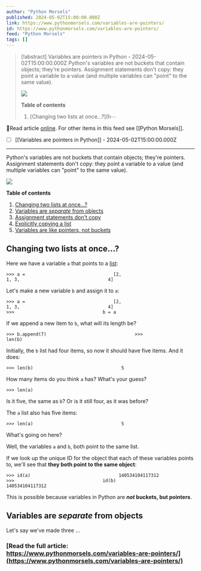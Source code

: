 ```yaml
---
author: "Python Morsels"
published: 2024-05-02T15:00:00.000Z
link: https://www.pythonmorsels.com/variables-are-pointers/
id: https://www.pythonmorsels.com/variables-are-pointers/
feed: "Python Morsels"
tags: []
---
```

> [!abstract] Variables are pointers in Python - 2024-05-02T15:00:00.000Z
> Python's variables are not buckets that contain objects; they're pointers. Assignment statements don't copy: they point a variable to a value (and multiple variables can "point" to the same value).
> 
> ![](https://i.vimeocdn.com/filter/overlay?src0=https%3A%2F%2Fi.vimeocdn.com%2Fvideo%2F1845329914-b5fa57ff219326904a95bd76a0f43718091a20347606e8c743228177821624c4-d_1920x1080&src1=http%3A%2F%2Ff.vimeocdn.com%2Fp%2Fimages%2Fcrawler_play.png)
> 
> **Table of contents**
> 
> 1. [Changing two lists at once...?](h⋯

🔗Read article [online](https://www.pythonmorsels.com/variables-are-pointers/). For other items in this feed see [[Python Morsels]].

- [ ] [[Variables are pointers in Python]] - 2024-05-02T15:00:00.000Z
- - -
Python's variables are not buckets that contain objects; they're pointers. Assignment statements don't copy: they point a variable to a value (and multiple variables can "point" to the same value).

![](https://i.vimeocdn.com/filter/overlay?src0=https%3A%2F%2Fi.vimeocdn.com%2Fvideo%2F1845329914-b5fa57ff219326904a95bd76a0f43718091a20347606e8c743228177821624c4-d_1920x1080&src1=http%3A%2F%2Ff.vimeocdn.com%2Fp%2Fimages%2Fcrawler_play.png)

**Table of contents**

1. [Changing two lists at once...?](https://www.pythonmorsels.com/variables-are-pointers/#changing-two-lists-at-once)
2. [Variables are _separate_ from objects](https://www.pythonmorsels.com/variables-are-pointers/#variables-are-separate-from-objects)
3. [Assignment statements don't copy](https://www.pythonmorsels.com/variables-are-pointers/#assignment-statements-dont-copy)
4. [Explicitly copying a list](https://www.pythonmorsels.com/variables-are-pointers/#explicitly-copying-a-list)
5. [Variables are like pointers, not buckets](https://www.pythonmorsels.com/variables-are-pointers/#variables-are-like-pointers-not-buckets)

## Changing two lists at once...?

Here we have a variable `a` that points to a [list](https://www.pythonmorsels.com/what-are-lists/):

`>>> a =                                 [2,                                 1, 3,                                 4]`
                                

Let's make a new variable `b` and assign it to `a`:

`>>> a =                                 [2,                                 1, 3,                                 4]                                 >>>                                 b = a`
                                

If we append a new item to `b`, what will its length be?

`>>> b.append(7)                                 >>>                                 len(b)`
                                

Initially, the `b` list had four items, so now it should have five items. And it does:

`>>> len(b)                                 5`
                                

How many items do you think `a` has? What's your guess?

`>>> len(a)`
                                

Is it five, the same as `b`? Or is it still four, as it was before?

The `a` list also has five items:

`>>> len(a)                                 5`
                                

What's going on here?

Well, the variables `a` and `b`, both point to the same list.

If we look up the unique ID for the object that each of these variables points to, we'll see that **they both point to the same object**:

`>>> id(a)                                 140534104117312                                 >>>                                 id(b)                                 140534104117312`
                                

This is possible because variables in Python are **_not_ buckets, but pointers**.

## Variables are _separate_ from objects

Let's say we've made three …

### [Read the full article: https://www.pythonmorsels.com/variables-are-pointers/](https://www.pythonmorsels.com/variables-are-pointers/)
